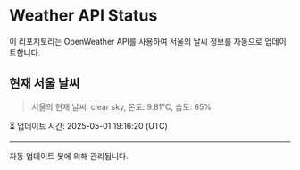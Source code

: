 
# Weather API Status

이 리포지토리는 OpenWeather API를 사용하여 서울의 날씨 정보를 자동으로 업데이트합니다.

## 현재 서울 날씨
> 서울의 현재 날씨: clear sky, 온도: 9.81°C, 습도: 65%

⏳ 업데이트 시간: 2025-05-01 19:16:20 (UTC)

---
자동 업데이트 봇에 의해 관리됩니다.
